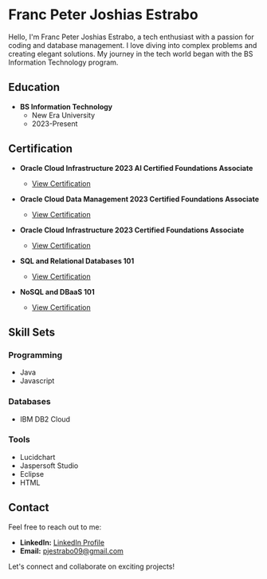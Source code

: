 # Franc Peter Joshias Estrabo

Hello, I'm Franc Peter Joshias Estrabo, a tech enthusiast with a passion for coding and database management. I love diving into complex problems and creating elegant solutions. My journey in the tech world began with the BS Information Technology program.

## Education

- **BS Information Technology**
  - New Era University
  - 2023-Present

## Certification

- **Oracle Cloud Infrastructure 2023 AI Certified Foundations Associate**
  - [View Certification](https://catalog-education.oracle.com/pls/certview/sharebadge?id=F7A34C3224397313CFE794DBFF475D000FB28BB3E187CC8F8B3F35A1EF1D7DA1&fbclid=IwAR2P2AyQ43KqVcZE9EmnZA3h-lwiMZNDxqFtzOFsVpxzNv878lmNXF2Zto4)

- **Oracle Cloud Data Management 2023 Certified Foundations Associate**
  - [View Certification](https://catalogeducation.oracle.com/pls/certview/sharebadge?id=E1834EDAAF6590B598AAFDF40785AF74933F70330BCA6211D5D9BA2331E84FE3&fbclid=IwAR0yVNvzdu6QD7rb8QgCJd83Ql87ZvtmkcVEeA-0kaQHnTKCUE66cdZvdKs)

- **Oracle Cloud Infrastructure 2023 Certified Foundations Associate**
  - [View Certification](https://catalog-education.oracle.com/pls/certview/sharebadge?id=2C040BEE89B4334AEDC3ED83F0CBA051AEE21244106E8DD12EE3F48843667528&fbclid=IwAR2aQ7uSE-COijP5N2MHcD-i5NQ1K6E-X4QiYysKC4l68r4JxnlkjmLRKdo)

- **SQL and Relational Databases 101**
  - [View Certification](https://catalog-education.oracle.com/pls/certview/sharebadge?id=2C040BEE89B4334AEDC3ED83F0CBA051AEE21244106E8DD12EE3F48843667528&fbclid=IwAR2aQ7uSE-COijP5N2MHcD-i5NQ1K6E-X4QiYysKC4l68r4JxnlkjmLRKdo)

- **NoSQL and DBaaS 101**
  - [View Certification](https://courses.cognitiveclass.ai/certificates/e2c3ac36272c40daa1c18a899cd51f41)

## Skill Sets

### Programming

- Java
- Javascript

### Databases

- IBM DB2 Cloud

### Tools

- Lucidchart
- Jaspersoft Studio
- Eclipse
- HTML

## Contact

Feel free to reach out to me:

- **LinkedIn:** [LinkedIn Profile](https://www.linkedin.com/in/pj-estrabo-6389092a3/)
- **Email:** pjestrabo09@gmail.com

Let's connect and collaborate on exciting projects!
